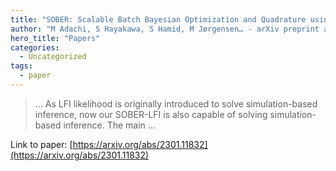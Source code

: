 ```yaml
---
title: "SOBER: Scalable Batch Bayesian Optimization and Quadrature using Recombination Constraints"
author: "M Adachi, S Hayakawa, S Hamid, M Jørgensen… - arXiv preprint arXiv …, 2023 - arxiv.org"
hero_title: "Papers"
categories:
  - Uncategorized
tags:
  - paper
---
```



>… As LFI likelihood is originally introduced to solve simulation-based inference, now our SOBER-LFI is also capable of solving simulation-based inference. The main …

Link to paper: [https://arxiv.org/abs/2301.11832](https://arxiv.org/abs/2301.11832)

